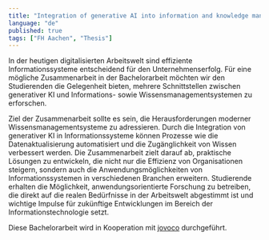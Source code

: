 ```yaml
---
title: "Integration of generative AI into information and knowledge management systems"
language: "de"
published: true
tags: ["FH Aachen", "Thesis"]
---
```


In der heutigen digitalisierten Arbeitswelt sind effiziente Informationssysteme
entscheidend für den Unternehmenserfolg. Für eine mögliche Zusammenarbeit in
der Bachelorarbeit möchten wir den Studierenden die Gelegenheit bieten,
mehrere Schnittstellen zwischen generativer KI und Informations- sowie
Wissensmanagementsystemen zu erforschen.

Ziel der Zusammenarbeit sollte es sein, die Herausforderungen moderner
Wissensmanagementsysteme zu adressieren. Durch die Integration von
generativer KI in Informationssysteme können Prozesse wie die
Datenaktualisierung automatisiert und die Zugänglichkeit von Wissen verbessert
werden. Die Zusammenarbeit zielt darauf ab, praktische Lösungen zu entwickeln,
die nicht nur die Effizienz von Organisationen steigern, sondern auch die
Anwendungsmöglichkeiten von Informationssystemen in verschiedenen Branchen
erweitern. Studierende erhalten die Möglichkeit, anwendungsorientierte
Forschung zu betreiben, die direkt auf die realen Bedürfnisse in der
Arbeitswelt abgestimmt ist und wichtige Impulse für zukünftige Entwicklungen
im Bereich der Informationstechnologie setzt.

Diese Bachelorarbeit wird in Kooperation mit [jovoco](https://www.jovoco.io/) durchgeführt.
